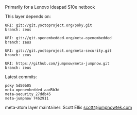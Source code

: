 Primarily for a Lenovo Ideapad S10e netbook

This layer depends on:

    URI: git://git.yoctoproject.org/poky.git
    branch: zeus

    URI: git://git.openembedded.org/meta-openembedded
    branch: zeus

    URI: git://git.yoctoproject.org/meta-security.git
    branch: zeus

    URI: https://github.com/jumpnow/meta-jumpnow.git
    branch: zeus


Latest commits:

    poky 5d50b05
    meta-openembedded aad5b3d
    meta-security 27ddb45
    meta-jumpnow 7462911


meta-atom layer maintainer: Scott Ellis <scott@jumpnowtek.com>
